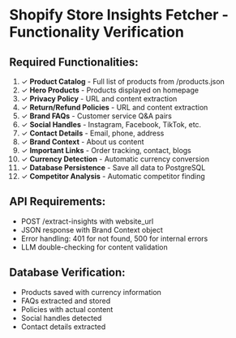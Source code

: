 # Shopify Store Insights Fetcher - Functionality Verification

## Required Functionalities:

1. ✓ **Product Catalog** - Full list of products from /products.json
2. ✓ **Hero Products** - Products displayed on homepage
3. ✓ **Privacy Policy** - URL and content extraction
4. ✓ **Return/Refund Policies** - URL and content extraction  
5. ✓ **Brand FAQs** - Customer service Q&A pairs
6. ✓ **Social Handles** - Instagram, Facebook, TikTok, etc.
7. ✓ **Contact Details** - Email, phone, address
8. ✓ **Brand Context** - About us content
9. ✓ **Important Links** - Order tracking, contact, blogs
10. ✓ **Currency Detection** - Automatic currency conversion
11. ✓ **Database Persistence** - Save all data to PostgreSQL
12. ✓ **Competitor Analysis** - Automatic competitor finding

## API Requirements:
- POST /extract-insights with website_url
- JSON response with Brand Context object
- Error handling: 401 for not found, 500 for internal errors
- LLM double-checking for content validation

## Database Verification:
- Products saved with currency information
- FAQs extracted and stored
- Policies with actual content
- Social handles detected
- Contact details extracted
